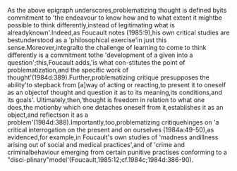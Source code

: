 As the above epigraph underscores,problematizing thought is defined byits commitment to 'the endeavour to know how and to what extent it mightbe possible to think differently,instead of legitimating what is alreadyknown'.Indeed,as Foucault notes (1985:9),his own critical studies are bestunderstood as a 'philosophical exercise'in just this sense.Moreover,integralto the challenge of learning to come to think differently is a commitment tothe 'development of a given into a question';this,Foucault adds,'is what con-stitutes the point of problematization,and the specific work of thought'(1984d:389).Further,problematizing critique presupposes the ability'to stepback from [a]way of acting or reacting,to present it to oneself as an objectof thought and question it as to its meaning,its conditions,and its goals'.
Ultimately,then,'thought is freedom in relation to what one does,the motionby which one detaches oneself from it,establishes it as an object,and reflectson it as a problem'(1984d:388).Importantly,too,problematizing critiquehinges on 'a critical interrogation on the present and on ourselves (1984a:49-50),as evidenced,for example,in Foucault's own studies of 'madness andillness arising out of social and medical practices',and of 'crime and criminalbehaviour emerging from certain punitive practises conforming to a "disci-plinary"model'(Foucault,1985:12;cf.1984c;1984d:386-90).
